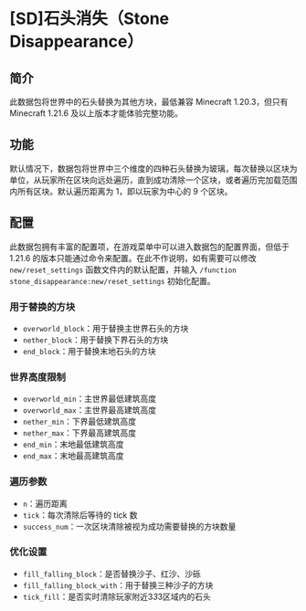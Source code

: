 # [SD]石头消失（Stone Disappearance）

## 简介

此数据包将世界中的石头替换为其他方块，最低兼容 Minecraft 1.20.3，但只有 Minecraft 1.21.6 及以上版本才能体验完整功能。

## 功能

默认情况下，数据包将世界中三个维度的四种石头替换为玻璃，每次替换以区块为单位，从玩家所在区块向远处遍历，直到成功清除一个区块，或者遍历完加载范围内所有区块。默认遍历距离为 1，即以玩家为中心的 9 个区块。

## 配置

此数据包拥有丰富的配置项，在游戏菜单中可以进入数据包的配置界面，但低于 1.21.6 的版本只能通过命令来配置。在此不作说明，如有需要可以修改 `new/reset_settings` 函数文件内的默认配置，并输入 `/function stone_disappearance:new/reset_settings` 初始化配置。

### 用于替换的方块

- `overworld_block`：用于替换主世界石头的方块
- `nether_block`：用于替换下界石头的方块
- `end_block`：用于替换末地石头的方块

### 世界高度限制

- `overworld_min`：主世界最低建筑高度
- `overworld_max`：主世界最高建筑高度
- `nether_min`：下界最低建筑高度
- `nether_max`：下界最高建筑高度
- `end_min`：末地最低建筑高度
- `end_max`：末地最高建筑高度

### 遍历参数

- `n`：遍历距离
- `tick`：每次清除后等待的 tick 数
- `success_num`：一次区块清除被视为成功需要替换的方块数量

### 优化设置

- `fill_falling_block`：是否替换沙子、红沙、沙砾
- `fill_falling_block_with`：用于替换三种沙子的方块
- `tick_fill`：是否实时清除玩家附近3*3*3区域内的石头
